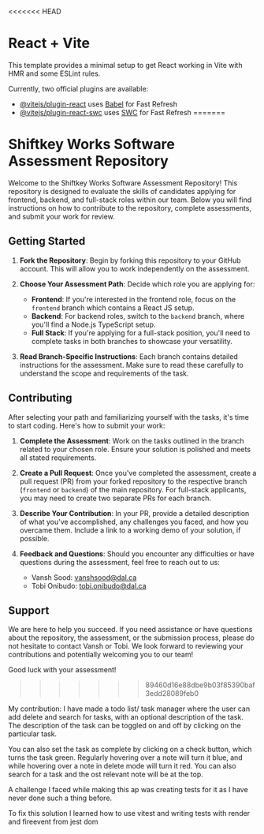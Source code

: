 <<<<<<< HEAD
# React + Vite

This template provides a minimal setup to get React working in Vite with HMR and some ESLint rules.

Currently, two official plugins are available:

- [@vitejs/plugin-react](https://github.com/vitejs/vite-plugin-react/blob/main/packages/plugin-react/README.md) uses [Babel](https://babeljs.io/) for Fast Refresh
- [@vitejs/plugin-react-swc](https://github.com/vitejs/vite-plugin-react-swc) uses [SWC](https://swc.rs/) for Fast Refresh
=======
# Shiftkey Works Software Assessment Repository

Welcome to the Shiftkey Works Software Assessment Repository! This repository is designed to evaluate the skills of candidates applying for frontend, backend, and full-stack roles within our team. Below you will find instructions on how to contribute to the repository, complete assessments, and submit your work for review.

## Getting Started

1. **Fork the Repository**: Begin by forking this repository to your GitHub account. This will allow you to work independently on the assessment.

2. **Choose Your Assessment Path**: Decide which role you are applying for:
   - **Frontend**: If you're interested in the frontend role, focus on the `frontend` branch which contains a React JS setup.
   - **Backend**: For backend roles, switch to the `backend` branch, where you'll find a Node.js TypeScript setup.
   - **Full Stack**: If you're applying for a full-stack position, you'll need to complete tasks in both branches to showcase your versatility.

3. **Read Branch-Specific Instructions**: Each branch contains detailed instructions for the assessment. Make sure to read these carefully to understand the scope and requirements of the task.

## Contributing

After selecting your path and familiarizing yourself with the tasks, it's time to start coding. Here's how to submit your work:

1. **Complete the Assessment**: Work on the tasks outlined in the branch related to your chosen role. Ensure your solution is polished and meets all stated requirements.

2. **Create a Pull Request**: Once you've completed the assessment, create a pull request (PR) from your forked repository to the respective branch (`frontend` or `backend`) of the main repository. For full-stack applicants, you may need to create two separate PRs for each branch.

3. **Describe Your Contribution**: In your PR, provide a detailed description of what you've accomplished, any challenges you faced, and how you overcame them. Include a link to a working demo of your solution, if possible.

4. **Feedback and Questions**: Should you encounter any difficulties or have questions during the assessment, feel free to reach out to us:
   - Vansh Sood: vanshsood@dal.ca
   - Tobi Onibudo: tobi.onibudo@dal.ca

## Support

We are here to help you succeed. If you need assistance or have questions about the repository, the assessment, or the submission process, please do not hesitate to contact Vansh or Tobi. We look forward to reviewing your contributions and potentially welcoming you to our team!

Good luck with your assessment!
>>>>>>> 89460d16e88dbe9b03f85390baf3edd28089feb0


My contribution: 
I have made a todo list/ task manager where the user can add delete and search for tasks, with an optional description of the task. The description of the task can be toggled on and off by clicking on the particular task.

You can also set the task as complete by clicking on a check button, which turns the task green. Regularly hovering over a note will turn it blue, and while hovering over a note in delete mode will turn it 
red. You can also search for a task and the ost relevant note will be at the top.

A challenge I faced while making this ap was creating tests for it as I have never done such a thing before.

To fix this solution I learned how to use vitest and writing tests with render and fireevent from jest dom